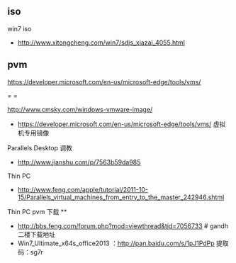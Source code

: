 
## iso
win7 iso
- http://www.xitongcheng.com/win7/sdjs_xiazai_4055.html

## pvm
https://developer.microsoft.com/en-us/microsoft-edge/tools/vms/

= =

http://www.cmsky.com/windows-vmware-image/
- https://developer.microsoft.com/en-us/microsoft-edge/tools/vms/ 虚拟机专用镜像


Parallels Desktop 调教
- http://www.jianshu.com/p/7563b59da985

Thin PC
- http://www.feng.com/apple/tutorial/2011-10-15/Parallels_virtual_machines_from_entry_to_the_master_242946.shtml

Thin PC pvm 下载 **
- http://bbs.feng.com/forum.php?mod=viewthread&tid=7056733 # gandh 二楼下载地址
- Win7_Ultimate_x64s_office2013 ：http://pan.baidu.com/s/1pJ1PdPp 提取码：sg7r

